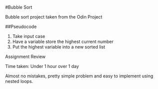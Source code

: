 #Bubble Sort

<p>Bubble sort project taken from the Odin Project</p>

##Pseudocode

<ol>
    <li>Take input case</li>
    <li>Have a variable store the highest current number</li>
    <li>Put the highest variable into a new sorted list</li>
</ol>

<p>Assignment Review</p>
<p>Time taken: Under 1 hour over 1 day</p>
<p>Almost no mistakes, pretty simple problem and easy to implement using nested loops.</p>
